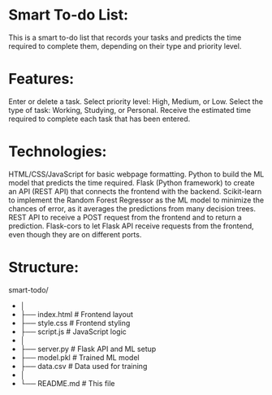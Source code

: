 # Smart To-do List:
This is a smart to-do list that records your tasks and predicts the time required to complete them, depending on their type and priority level. 


# Features:
Enter or delete a task.
Select priority level: High, Medium, or Low.
Select the type of task: Working, Studying, or Personal. 
Receive the estimated time required to complete each task that has been entered.


# Technologies:
HTML/CSS/JavaScript for basic webpage formatting.
Python to build the ML model that predicts the time required. 
Flask (Python framework) to create an API (REST API) that connects the frontend with the backend. 
Scikit-learn to implement the Random Forest Regressor as the ML model to minimize the chances of error, as it averages the predictions from many decision trees. 
REST API to receive a POST request from the frontend and to return a prediction. 
Flask-cors to let Flask API receive requests from the frontend, even though they are on different ports. 


# Structure:
smart-todo/
- │
- ├── index.html           # Frontend layout
- ├── style.css            # Frontend styling
- ├── script.js            # JavaScript logic 
- │
- ├── server.py            # Flask API and ML setup
- ├── model.pkl            # Trained ML model
- ├── data.csv             # Data used for training
- │
- └── README.md            # This file




